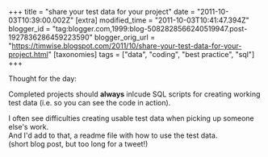 +++
title = "share your test data for your project"
date = "2011-10-03T10:39:00.002Z"
[extra]
modified_time = "2011-10-03T10:41:47.394Z"
blogger_id = "tag:blogger.com,1999:blog-5082828566240519947.post-1927836286459223590"
blogger_orig_url = "https://timwise.blogspot.com/2011/10/share-your-test-data-for-your-project.html"
[taxonomies]
tags = ["data", "coding", "best practice", "sql"]
+++

<div>Thought for the day:</div>

Completed projects should **always** inlcude SQL scripts for creating working test data (i.e. so you can see the code in action).

<div>I often see difficulties creating usable test data when picking up someone else's work.</div>

<div>And I'd add to that, a readme file with how to use the test data.</div>

<div>(short blog post, but too long for a tweet!)</div>
